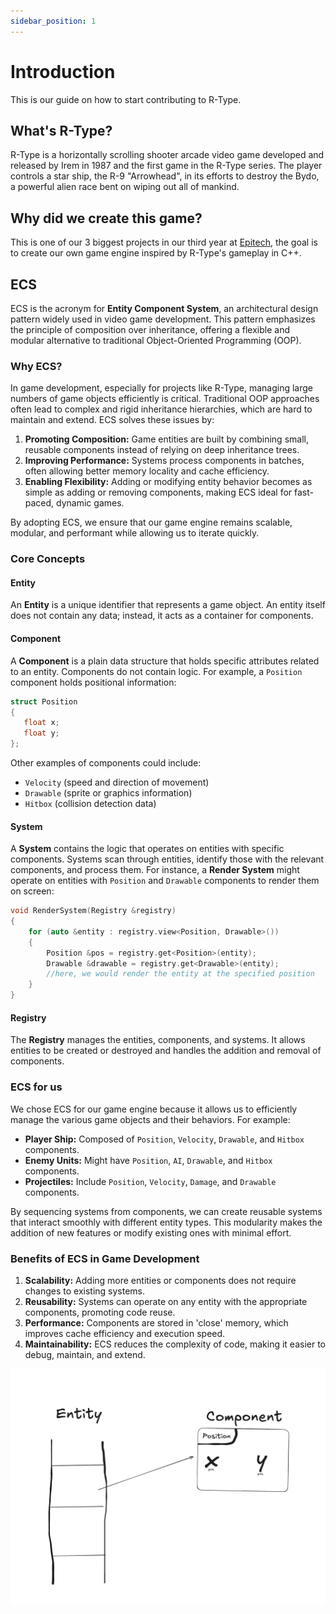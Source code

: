 ```yaml
---
sidebar_position: 1
---
```


# Introduction

This is our guide on how to start contributing to R-Type.

## What's R-Type?
R-Type is a horizontally scrolling shooter arcade video game developed and released by Irem in 1987 and the first game in the R-Type series. The player controls a star ship, the R-9 "Arrowhead", in its efforts to destroy the Bydo, a powerful alien race bent on wiping out all of mankind.

## Why did we create this game?
This is one of our 3 biggest projects in our third year at [Epitech](https://www.epitech.eu/), the goal is to create our own game engine inspired by R-Type's gameplay in C++.

## ECS
ECS is the acronym for **Entity Component System**, an architectural design pattern widely used in video game development. This pattern emphasizes the principle of composition over inheritance, offering a flexible and modular alternative to traditional Object-Oriented Programming (OOP).

### Why ECS?
In game development, especially for projects like R-Type, managing large numbers of game objects efficiently is critical. Traditional OOP approaches often lead to complex and rigid inheritance hierarchies, which are hard to maintain and extend. ECS solves these issues by:

1. **Promoting Composition:** Game entities are built by combining small, reusable components instead of relying on deep inheritance trees.
2. **Improving Performance:** Systems process components in batches, often allowing better memory locality and cache efficiency.
3. **Enabling Flexibility:** Adding or modifying entity behavior becomes as simple as adding or removing components, making ECS ideal for fast-paced, dynamic games.

By adopting ECS, we ensure that our game engine remains scalable, modular, and performant while allowing us to iterate quickly.

### Core Concepts

#### Entity
An **Entity** is a unique identifier that represents a game object. An entity itself does not contain any data; instead, it acts as a container for components.

#### Component
A **Component** is a plain data structure that holds specific attributes related to an entity. Components do not contain logic. For example, a `Position` component holds positional information:

```cpp
struct Position
{
   float x;
   float y;
};
```

Other examples of components could include:
- `Velocity` (speed and direction of movement)
- `Drawable` (sprite or graphics information)
- `Hitbox` (collision detection data)

#### System
A **System** contains the logic that operates on entities with specific components. Systems scan through entities, identify those with the relevant components, and process them. For instance, a **Render System** might operate on entities with `Position` and `Drawable` components to render them on screen:

```cpp
void RenderSystem(Registry &registry)
{
    for (auto &entity : registry.view<Position, Drawable>())
    {
        Position &pos = registry.get<Position>(entity);
        Drawable &drawable = registry.get<Drawable>(entity);
        //here, we would render the entity at the specified position
    }
}
```

#### Registry
The **Registry** manages the entities, components, and systems. It allows entities to be created or destroyed and handles the addition and removal of components.

### ECS for us
We chose ECS for our game engine because it allows us to efficiently manage the various game objects and their behaviors. For example:
- **Player Ship:** Composed of `Position`, `Velocity`, `Drawable`, and `Hitbox` components.
- **Enemy Units:** Might have `Position`, `AI`, `Drawable`, and `Hitbox` components.
- **Projectiles:** Include `Position`, `Velocity`, `Damage`, and `Drawable` components.

By sequencing systems from components, we can create reusable systems that interact smoothly with different entity types. This modularity makes the addition of new features or modify existing ones with minimal effort.

### Benefits of ECS in Game Development
1. **Scalability:** Adding more entities or components does not require changes to existing systems.
2. **Reusability:** Systems can operate on any entity with the appropriate components, promoting code reuse.
3. **Performance:** Components are stored in 'close' memory, which improves cache efficiency and execution speed.
4. **Maintainability:** ECS reduces the complexity of code, making it easier to debug, maintain, and extend.

![](./assets/entity.png)
